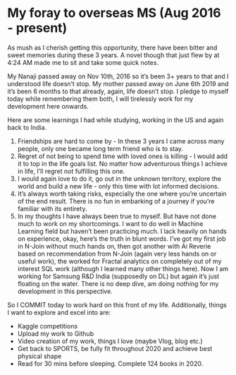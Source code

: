 # My foray to overseas MS (Aug 2016 - present)

As mush as I cherish getting this opportunity, there have been bitter and sweet memories during these 3 years. A novel though that just flew by at 4:24 AM made me to sit and take some quick notes.

My Nanaji passed away on Nov 10th, 2016 so it’s been 3+ years to that and I understood life doesn’t stop. My mother passed away on June 6th 2019 and it’s been 6 months to that already, again, life doesn’t stop. I pledge to myself today while remembering them both, I will tirelessly work for my development here onwards.

Here are some learnings I had while studying, working in the US and again back to India.

1. Friendships are hard to come by - In these 3 years I came across many people, only one became long term friend who is to stay.
2. Regret of not being to spend time with loved ones is killing - I would add it to top in the life goals list. No matter how adventurous things I achieve in life, I’ll regret not fulfilling this one.
3. I would again love to do it, go out in the unknown territory, explore the world and build a new life - only this time with lot informed decisions.
4. It’s always worth taking risks, especially the one where you’re uncertain of the end result. There is no fun in embarking of a journey if you’re familiar with its entirety.
5. In my thoughts I have always been true to myself. But have not done much to work on my shortcomings. I want to do well in Machine Learning field but haven’t been practicing much. I lack heavily on hands on experience, okay, here’s the truth in blunt words. I’ve got my first job in N-Join without much hands on, then got another with Ai Reverie based on recommendation from N-Join (again very less hands on or useful work), the worked for Fractal analytics on completely out of my interest SQL work (although I learned many other things here). Now I am working for Samsung R&D India (supposedly on DL) but again it’s just floating on the water. There is no deep dive, am doing nothing for my development in this perspective.

So I COMMIT today to work hard on this front of my life. Additionally, things I want to explore and excel into are:
- Kaggle competitions
- Upload my work to Github
- Video creation of my work, things I love (maybe Vlog, blog etc.)
- Get back to SPORTS, be fully fit throughout 2020 and achieve best physical shape
- Read for 30 mins before sleeping. Complete 124 books in 2020.
